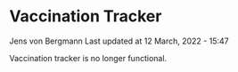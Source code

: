 Vaccination Tracker
================
Jens von Bergmann
Last updated at 12 March, 2022 - 15:47

Vaccination tracker is no longer functional.
